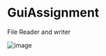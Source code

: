 # GuiAssignment
File Reader and writer

![image](https://user-images.githubusercontent.com/61753398/80911979-de2d0000-8d07-11ea-9390-0867040f6e91.png)

